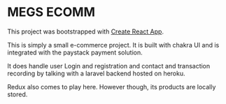 # MEGS ECOMM

This project was bootstrapped with [Create React App](https://github.com/facebook/create-react-app).


This is simply a small e-commerce project. It is built with chakra UI and is integrated with the paystack payment solution.

It does handle user Login and registration and contact and transaction recording by talking with a laravel backend hosted on heroku. 

Redux also comes to play here. However though, its products are locally stored.


